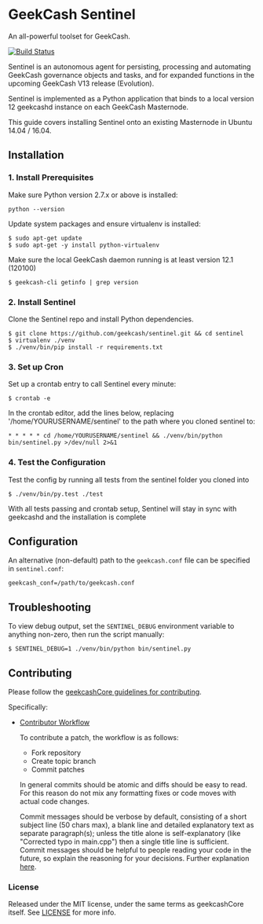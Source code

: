 # GeekCash Sentinel

An all-powerful toolset for GeekCash.

[![Build Status](https://travis-ci.org/geekcash/sentinel.svg?branch=master)](https://travis-ci.org/geekcash/sentinel)

Sentinel is an autonomous agent for persisting, processing and automating GeekCash governance objects and tasks, and for expanded functions in the upcoming GeekCash V13 release (Evolution).

Sentinel is implemented as a Python application that binds to a local version 12 geekcashd instance on each GeekCash Masternode.

This guide covers installing Sentinel onto an existing Masternode in Ubuntu 14.04 / 16.04.

## Installation

### 1. Install Prerequisites

Make sure Python version 2.7.x or above is installed:

    python --version

Update system packages and ensure virtualenv is installed:

    $ sudo apt-get update
    $ sudo apt-get -y install python-virtualenv

Make sure the local GeekCash daemon running is at least version 12.1 (120100)

    $ geekcash-cli getinfo | grep version

### 2. Install Sentinel

Clone the Sentinel repo and install Python dependencies.

    $ git clone https://github.com/geekcash/sentinel.git && cd sentinel
    $ virtualenv ./venv
    $ ./venv/bin/pip install -r requirements.txt

### 3. Set up Cron

Set up a crontab entry to call Sentinel every minute:

    $ crontab -e

In the crontab editor, add the lines below, replacing '/home/YOURUSERNAME/sentinel' to the path where you cloned sentinel to:

    * * * * * cd /home/YOURUSERNAME/sentinel && ./venv/bin/python bin/sentinel.py >/dev/null 2>&1

### 4. Test the Configuration

Test the config by running all tests from the sentinel folder you cloned into

    $ ./venv/bin/py.test ./test

With all tests passing and crontab setup, Sentinel will stay in sync with geekcashd and the installation is complete

## Configuration

An alternative (non-default) path to the `geekcash.conf` file can be specified in `sentinel.conf`:

    geekcash_conf=/path/to/geekcash.conf

## Troubleshooting

To view debug output, set the `SENTINEL_DEBUG` environment variable to anything non-zero, then run the script manually:

    $ SENTINEL_DEBUG=1 ./venv/bin/python bin/sentinel.py

## Contributing

Please follow the [geekcashCore guidelines for contributing](https://github.com/geekcash/geekcash/blob/master/CONTRIBUTING.md).

Specifically:

* [Contributor Workflow](https://github.com/geekcash/geekcash/blob/master/CONTRIBUTING.md#contributor-workflow)

    To contribute a patch, the workflow is as follows:

    * Fork repository
    * Create topic branch
    * Commit patches

    In general commits should be atomic and diffs should be easy to read. For this reason do not mix any formatting fixes or code moves with actual code changes.

    Commit messages should be verbose by default, consisting of a short subject line (50 chars max), a blank line and detailed explanatory text as separate paragraph(s); unless the title alone is self-explanatory (like "Corrected typo in main.cpp") then a single title line is sufficient. Commit messages should be helpful to people reading your code in the future, so explain the reasoning for your decisions. Further explanation [here](http://chris.beams.io/posts/git-commit/).

### License

Released under the MIT license, under the same terms as geekcashCore itself. See [LICENSE](LICENSE) for more info.
